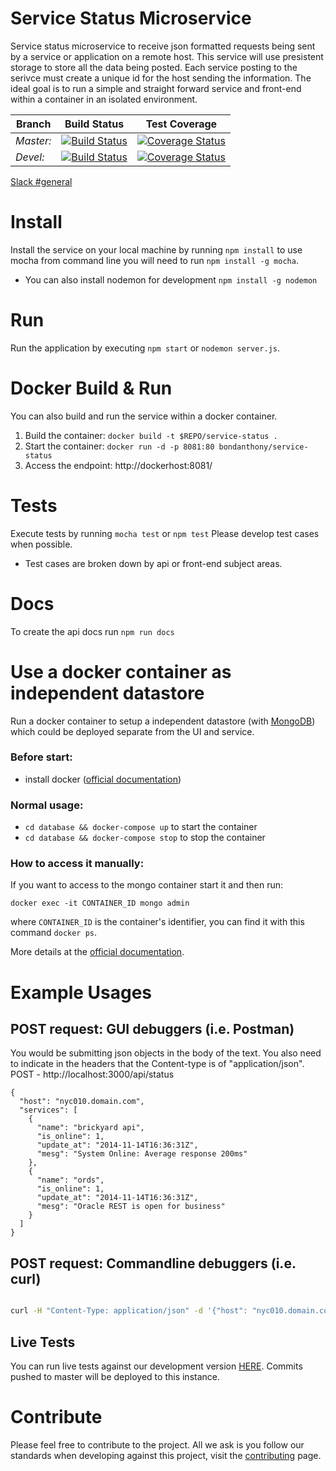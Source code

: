 # Service Status Microservice
Service status microservice to receive json formatted requests being sent by a service or application on a remote host. This service will use presistent storage to store all the data being posted. Each service posting to the serivce must create a unique id for the host sending the information. The ideal goal is to run a simple and straight forward service and front-end within a container in an isolated environment.

|Branch|Build Status|Test Coverage|
|---|---|---|
|*Master:*|[![Build Status](https://travis-ci.org/BondAnthony/status-service.svg?branch=master)](https://travis-ci.org/BondAnthony/status-service)|[![Coverage Status](https://coveralls.io/repos/github/BondAnthony/status-service/badge.svg?branch=master)](https://coveralls.io/github/BondAnthony/status-service?branch=master)|
|*Devel:*|[![Build Status](https://travis-ci.org/BondAnthony/status-service.svg?branch=devel)](https://travis-ci.org/BondAnthony/status-service)| [![Coverage Status](https://coveralls.io/repos/github/BondAnthony/status-service/badge.svg?branch=devel)](https://coveralls.io/github/BondAnthony/status-service?branch=devel)|

[Slack #general](http://slack-invite.cfapps.io)

# Install
Install the service on your local machine by running ```npm install``` to use mocha from command line you will need to run ```npm install -g mocha```.
- You can also install nodemon for development ```npm install -g nodemon```

# Run
Run the application by executing ```npm start``` or ```nodemon server.js```.

# Docker Build & Run
You can also build and run the service within a docker container.

1. Build the container: `docker build -t $REPO/service-status .`
2. Start the container: `docker run -d -p 8081:80 bondanthony/service-status`
3. Access the endpoint: http://dockerhost:8081/

# Tests
Execute tests by running ```mocha test``` or ```npm test```
Please develop test cases when possible.
- Test cases are broken down by api or front-end subject areas.
# Docs
To create the api docs run ```npm run docs```

# Use a docker container as independent datastore

Run a docker container to setup a independent datastore (with [MongoDB](https://www.mongodb.com)) which could be deployed separate from the UI and service.

### Before start:

- install docker ([official documentation](https://docs.docker.com/engine/installation/))

### Normal usage:

- `cd database && docker-compose up` to start the container
- `cd database && docker-compose stop` to stop the container

### How to access it manually:

If you want to access to the mongo container start it and then run:

`docker exec -it CONTAINER_ID mongo admin`

where `CONTAINER_ID` is the container's identifier, you can find it with this command `docker ps`.

More details at the [official documentation](https://github.com/docker-library/docs/tree/master/mongo).

# Example Usages
## POST request: GUI debuggers (i.e. Postman)

You would be submitting json objects in the body of the text. You also need to indicate in the headers that the Content-type is of "application/json".
POST - http://localhost:3000/api/status
```
{
  "host": "nyc010.domain.com",
  "services": [
    {
      "name": "brickyard api",
      "is_online": 1,
      "update_at": "2014-11-14T16:36:31Z",
      "mesg": "System Online: Average response 200ms"
    },
    {
      "name": "ords",
      "is_online": 1,
      "update_at": "2014-11-14T16:36:31Z",
      "mesg": "Oracle REST is open for business"
    }
  ]
}
```

## POST request: Commandline debuggers (i.e. curl)

```bash

curl -H "Content-Type: application/json" -d '{"host": "nyc010.domain.com","services": [{"name": "brickyard api","is_online": 1,"update_at": "2014-11-14T16:36:31Z","mesg": "System Online: Average response 200ms"},{"name": "ords","is_online": 1,"update_at": "2014-11-14T16:36:31Z","mesg":"Oracle REST is open for business"}]}' http://localhost:3000/api/status

```

## Live Tests

You can run live tests against our development version [HERE](http://status-dev.cfapps.io/). Commits pushed to master will be deployed to this instance.

# Contribute
Please feel free to contribute to the project. All we ask is you follow our standards when developing against this project, visit the [contributing](CONTRIBUTING.md) page.